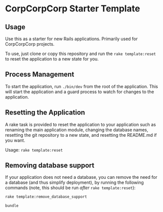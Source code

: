 # CorpCorpCorp Starter Template

## Usage

Use this as a starter for new Rails applications. Primarily used for CorpCorpCorp projects.

To use, just clone or copy this repository and run the `rake template:reset` to reset the application to a new state for you.

## Process Management

To start the application, run `./bin/dev` from the root of the application. This will start the application and a guard process to watch for changes to the application.

## Resetting the Application

A rake task is provided to reset the application to your application such as renaming the main
application module, changing the database names, resetting the git repository to a new state, and resetting the README.md if you want.

Usage: `rake template:reset`

## Removing database support

If your application does not need a database, you can remove the need for a database (and thus simplify deployment), by running the following commands (note, this should be run _after_ `rake template:reset`):

```bash
rake template:remove_database_support

bundle
```
